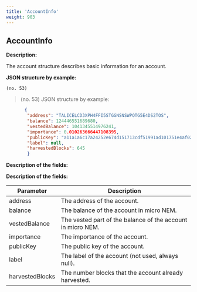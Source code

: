 ```yaml
---
title: 'AccountInfo'
weight: 903
---
```


 
## AccountInfo 
**Description:**
 
The account structure describes basic information for an account.

 
**JSON structure by example:**

`(no. 53) `

>    (no. 53) JSON structure by example:

 
```json
       {
        "address": "TALICELCD3XPH4FFI5STGGNSNSWPOTG5E4DS2TOS",
        "balance": 124446551689680,
        "vestedBalance": 1041345514976241,
        "importance": 0.010263666447108395,
        "publicKey": "a11a1a6c17a24252e674d151713cdf51991ad101751e4af02a20c61b59f1fe1a",
        "label": null,
        "harvestedBlocks": 645
        }
``` 
**Description of the fields:**
 
**Description of the fields:**
 

| Parameter | Description |
|------|------|
| address | The address of the account. |
| balance | The balance of the account in micro NEM. |
| vestedBalance | The vested part of the balance of the account in micro NEM. |
| importance | The importance of the account. |
| publicKey | The public key of the account. |
| label | The label of the account (not used, always null). |
| harvestedBlocks | The number blocks that the account already harvested. |

 
